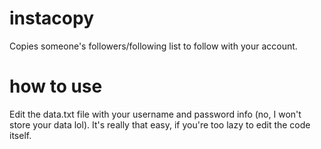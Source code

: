# instacopy
Copies someone's followers/following list to follow with your account.

# how to use
Edit the data.txt file with your username and password info (no, I won't store your data lol). It's really that easy, if you're too lazy to edit the code itself.
